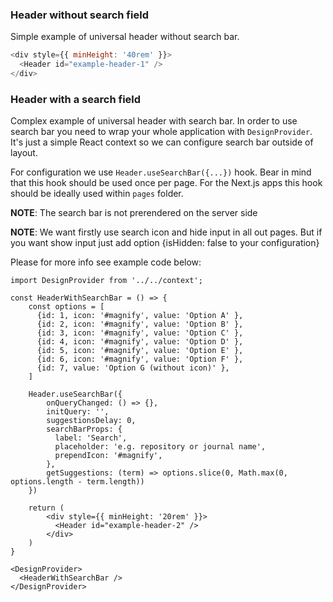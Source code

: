 ### Header without search field
Simple example of universal header without search bar.

```js
<div style={{ minHeight: '40rem' }}>
  <Header id="example-header-1" />
</div>
```

### Header with a search field
Complex example of universal header with search bar.
In order to use search bar you need to wrap your whole application
with `DesignProvider`. It's just a simple React context so we can
configure search bar outside of layout.

For configuration we use `Header.useSearchBar({...})` hook. Bear in mind that
this hook should be used once per page. For the Next.js apps this hook should
be ideally used within `pages` folder.

**NOTE**: The search bar is not prerendered on the server side

**NOTE**: We want firstly use search icon and hide input in all out pages. But if you want show input just add option {isHidden: false to your configuration}


Please for more info see example code below:

```
import DesignProvider from '../../context';

const HeaderWithSearchBar = () => {    
    const options = [
      {id: 1, icon: '#magnify', value: 'Option A' },
      {id: 2, icon: '#magnify', value: 'Option B' },
      {id: 3, icon: '#magnify', value: 'Option C' },
      {id: 4, icon: '#magnify', value: 'Option D' },
      {id: 5, icon: '#magnify', value: 'Option E' },
      {id: 6, icon: '#magnify', value: 'Option F' },
      {id: 7, value: 'Option G (without icon)' },
    ]

    Header.useSearchBar({
        onQueryChanged: () => {},
        initQuery: '',
        suggestionsDelay: 0,
        searchBarProps: {
          label: 'Search',
          placeholder: 'e.g. repository or journal name',
          prependIcon: '#magnify',
        },
        getSuggestions: (term) => options.slice(0, Math.max(0, options.length - term.length))
    })

    return (
        <div style={{ minHeight: '20rem' }}>
          <Header id="example-header-2" />
        </div>
    )
}

<DesignProvider>
  <HeaderWithSearchBar />
</DesignProvider>
```
